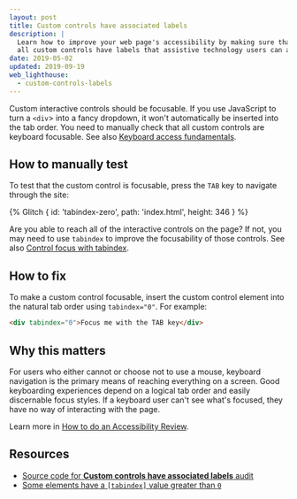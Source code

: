 ```yaml
---
layout: post
title: Custom controls have associated labels
description: |
  Learn how to improve your web page's accessibility by making sure that
  all custom controls have labels that assistive technology users can access.
date: 2019-05-02
updated: 2019-09-19
web_lighthouse:
  - custom-controls-labels
---
```


Custom interactive controls should be focusable.
If you use JavaScript to turn a `<div`> into a fancy dropdown,
it won't automatically be inserted into the tab order.
You need to manually check that all custom controls are keyboard focusable.
See also [Keyboard access fundamentals](/keyboard-access).

## How to manually test

To test that the custom control is focusable,
press the `TAB` key to navigate through the site:

{% Glitch {
  id: 'tabindex-zero',
  path: 'index.html',
  height: 346
} %}

Are you able to reach all of the interactive controls on the page?
If not, you may need to use `tabindex` to improve the focusability of those controls.
See also [Control focus with tabindex](/control-focus-with-tabindex).

## How to fix

To make a custom control focusable,
insert the custom control element into the natural tab order using `tabindex="0"`.
For example:

```html
<div tabindex="0">Focus me with the TAB key</div>
```

## Why this matters

For users who either cannot or choose not to use a mouse,
keyboard navigation is the primary means of reaching everything on a screen.
Good keyboarding experiences depend on a logical tab order and easily discernable focus styles.
If a keyboard user can't see what's focused, they have no way of interacting with the page.

Learn more in [How to do an Accessibility Review](https://developers.google.com/web/fundamentals/accessibility/how-to-review#try_it_with_a_screen_reader).

## Resources

- [Source code for **Custom controls have associated labels** audit](https://github.com/GoogleChrome/lighthouse/blob/master/core/audits/accessibility/manual/custom-controls-labels.js)
- [Some elements have a `[tabindex]` value greater than `0`](/tabindex)
